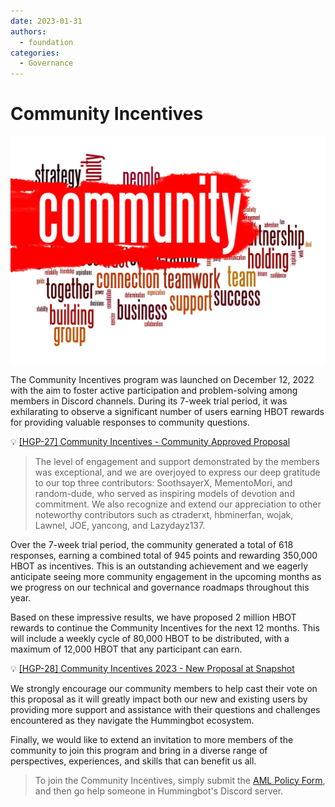 ```yaml
---
date: 2023-01-31
authors:
  - foundation
categories:
  - Governance
---
```


# Community Incentives

![](./community-word-cloud.jpg)

The Community Incentives program was launched on December 12, 2022 with the aim to foster active participation and problem-solving among members in Discord channels. During its 7-week trial period, it was exhilarating to observe a significant number of users earning HBOT rewards for providing valuable responses to community questions.

<!-- more -->

:bulb: [[HGP-27] Community Incentives - Community Approved Proposal](https://snapshot.org/?ref=blog.hummingbot.org#/hbot-ip.eth/proposal/0x588779179d0229db7de2de9e231f3baafb1fcdbde16bcc93bf34b65280e36a1a)

> The level of engagement and support demonstrated by the members was exceptional, and we are overjoyed to express our deep gratitude to our top three contributors: SoothsayerX, MementoMori, and random-dude, who served as inspiring models of devotion and commitment. We also recognize and extend our appreciation to other noteworthy contributors such as ctraderxt, hbminerfan, wojak, Lawnel, JOE, yancong, and Lazydayz137.

Over the 7-week trial period, the community generated a total of 618 responses, earning a combined total of 945 points and rewarding 350,000 HBOT as incentives. This is an outstanding achievement and we eagerly anticipate seeing more community engagement in the upcoming months as we progress on our technical and governance roadmaps throughout this year.

Based on these impressive results, we have proposed 2 million HBOT rewards to continue the Community Incentives for the next 12 months. This will include a weekly cycle of 80,000 HBOT to be distributed, with a maximum of 12,000 HBOT that any participant can earn.

:bulb: [[HGP-28] Community Incentives 2023 - New Proposal at Snapshot](https://snapshot.org/?ref=blog.hummingbot.org#/hbot.eth/proposal/0xa1cc46fe9a3a917519dfef444f6a228d316c11eb0d211659763f8cba15340f27)

We strongly encourage our community members to help cast their vote on this proposal as it will greatly impact both our new and existing users by providing more support and assistance with their questions and challenges encountered as they navigate the Hummingbot ecosystem.

Finally, we would like to extend an invitation to more members of the community to join this program and bring in a diverse range of perspectives, experiences, and skills that can benefit us all.

> To join the Community Incentives, simply submit the [AML Policy Form](https://docs.google.com/forms/d/e/1FAIpQLSdlBbk-gmGWqoHKNYXj0-CE8xxmVz8Vx4q9aQbckSY4697NGg/viewform), and then go help someone in Hummingbot's Discord server.